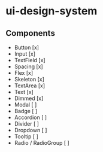 # ui-design-system

## Components

- Button [x]
- Input [x]
- TextField [x]
- Spacing [x]
- Flex [x]
- Skeleton [x]
- TextArea [x]
- Text [x]
- Dimmed [x]
- Modal [ ]
- Badge [ ]
- Accordion [ ]
- Divider [ ]
- Dropdown [ ]
- Tooltip [ ]
- Radio / RadioGroup [ ]
